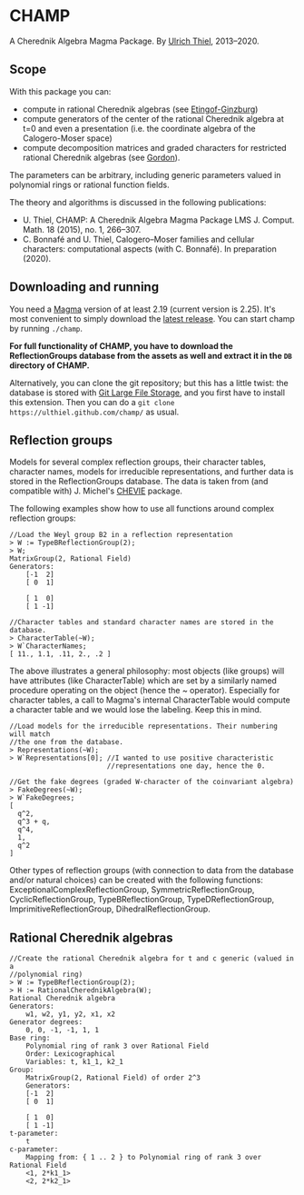 # CHAMP

A Cherednik Algebra Magma Package. By [Ulrich Thiel](https://ulthiel.com/math), 2013–2020.

## Scope

With this package you can:
* compute in rational Cherednik algebras (see [Etingof-Ginzburg](https://arxiv.org/abs/math/0011114))
* compute generators of the center of the rational Cherednik algebra at t=0 and even a presentation (i.e. the coordinate algebra of the Calogero-Moser space)
* compute decomposition matrices and graded characters for restricted rational Cherednik algebras (see [Gordon](https://arxiv.org/abs/math/0202301)).

The parameters can be arbitrary, including generic parameters valued in polynomial rings or rational function fields.

The theory and algorithms is discussed in the following publications:
* U. Thiel, CHAMP: A Cherednik Algebra Magma Package
LMS J. Comput. Math. 18 (2015), no. 1, 266–307.
* C. Bonnafé and U. Thiel, Calogero–Moser families and cellular characters: computational aspects (with C. Bonnafé). In preparation (2020).


## Downloading and running

You need a [Magma](http://magma.maths.usyd.edu.au/magma/) version of at least 2.19 (current version is 2.25). It's most convenient to simply download the [latest release](https://github.com/ulthiel/champ/releases/latest). You can start champ by running ```./champ```.

**For full functionality of CHAMP, you have to download the ReflectionGroups database from the assets as well and extract it in the ```DB``` directory of CHAMP.**

Alternatively, you can clone the git repository; but this has a little twist: the database is stored with [Git Large File Storage](https://github.com/ulthiel/champ/releases/latest), and you first have to install this extension. Then you can do a ```git clone https://ulthiel.github.com/champ/``` as usual.

## Reflection groups

Models for several complex reflection groups, their character tables, character names, models for irreducible representations, and further data is stored in the ReflectionGroups database. The data is taken from (and compatible with) J. Michel's [CHEVIE](https://webusers.imj-prg.fr/~jean.michel/chevie/chevie.html) package.

The following examples show how to use all functions around complex reflection groups:

```
//Load the Weyl group B2 in a reflection representation
> W := TypeBReflectionGroup(2);
> W;
MatrixGroup(2, Rational Field)
Generators:
    [-1  2]
    [ 0  1]

    [ 1  0]
    [ 1 -1]

//Character tables and standard character names are stored in the database.
> CharacterTable(~W);
> W`CharacterNames;
[ 11., 1.1, .11, 2., .2 ]
```

The above illustrates a general philosophy: most objects (like groups) will have attributes (like CharacterTable) which are set by a similarly named procedure operating on the object (hence the ~ operator). Especially for character tables, a call to Magma's internal CharacterTable would compute a character table and we would lose the labeling. Keep this in mind.

```
//Load models for the irreducible representations. Their numbering will match
//the one from the database.
> Representations(~W);
> W`Representations[0]; //I wanted to use positive characteristic
                        //representations one day, hence the 0.

//Get the fake degrees (graded W-character of the coinvariant algebra)
> FakeDegrees(~W);
> W`FakeDegrees;
[
  q^2,
  q^3 + q,
  q^4,
  1,
  q^2
]
```

Other types of reflection groups (with connection to data from the database and/or natural choices) can be created with the following functions: ExceptionalComplexReflectionGroup, SymmetricReflectionGroup, CyclicReflectionGroup, TypeBReflectionGroup, TypeDReflectionGroup, ImprimitiveReflectionGroup, DihedralReflectionGroup.

## Rational Cherednik algebras

```
//Create the rational Cherednik algebra for t and c generic (valued in a
//polynomial ring)
> W := TypeBReflectionGroup(2);
> H := RationalCherednikAlgebra(W);
Rational Cherednik algebra
Generators:
    w1, w2, y1, y2, x1, x2
Generator degrees:
    0, 0, -1, -1, 1, 1
Base ring:
    Polynomial ring of rank 3 over Rational Field
    Order: Lexicographical
    Variables: t, k1_1, k2_1
Group:
    MatrixGroup(2, Rational Field) of order 2^3
    Generators:
    [-1  2]
    [ 0  1]

    [ 1  0]
    [ 1 -1]
t-parameter:
    t
c-parameter:
    Mapping from: { 1 .. 2 } to Polynomial ring of rank 3 over Rational Field
    <1, 2*k1_1>
    <2, 2*k2_1>

```
